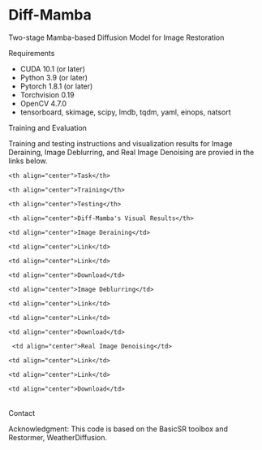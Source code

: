 # Diff-Mamba
Two-stage Mamba-based Diffusion Model for Image Restoration 

<!By Lei Liu 1,2 , Luan Ma 1 , Shuai Wang 1,2,* , Jun Wang 3 and Silas N. Melo 4>



<!--

Two-stage Mamba-based Diffusion Model for Image Restoration

<img src = "https://github.com/wlydlut/Diff-Mamba/blob/main/Figs/fig1.png#pic_center">  

First Training Pipeline and Sampling Phase

<img src = "https://github.com/wlydlut/Diff-Mamba/blob/main/Figs/fig2.png#pic_center"> 

-->

Requirements

- CUDA 10.1 (or later)
- Python 3.9 (or later)
- Pytorch 1.8.1 (or later)
- Torchvision 0.19
- OpenCV 4.7.0
- tensorboard, skimage, scipy, lmdb, tqdm, yaml, einops, natsort

Training and Evaluation

Training and testing instructions and visualization results for Image Deraining, Image Deblurring, and Real Image Denoising are provied in the links below. 

<table>

  <tr>

    <th align="center">Task</th>

    <th align="center">Training</th>

    <th align="center">Testing</th>

    <th align="center">Diff-Mamba's Visual Results</th>

  </tr>

  <tr>

    <td align="center">Image Deraining</td>

    <td align="center">Link</td>

    <td align="center">Link</td>

    <td align="center">Download</td>

  </tr>

  <tr>

    <td align="center">Image Deblurring</td>

    <td align="center">Link</td>

    <td align="center">Link</td>

    <td align="center">Download</td>

  </tr>

  <tr>

     <td align="center">Real Image Denoising</td>

    <td align="center">Link</td>

    <td align="center">Link</td>

    <td align="center">Download</td>

  </tr>

</table>

Contact

<!Should you have any questions, please contact 12311080786@chnu.edu.cn >

Acknowledgment: This code is based on the BasicSR toolbox and Restormer, WeatherDiffusion. 


